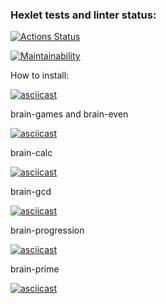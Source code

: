 ### Hexlet tests and linter status:
[![Actions Status](https://github.com/sp0on4/python-project-49/workflows/hexlet-check/badge.svg)](https://github.com/sp0on4/python-project-49/actions)

[![Maintainability](https://api.codeclimate.com/v1/badges/f0ed847976ebe80e7e68/maintainability)](https://codeclimate.com/github/sp0on4/python-project-49/maintainability)

How to install:

[![asciicast](https://asciinema.org/a/AC30GYiUuNMc1lSNt7HVTeVsM.svg)](https://asciinema.org/a/AC30GYiUuNMc1lSNt7HVTeVsM)

brain-games and brain-even

[![asciicast](https://asciinema.org/a/kPw7dAoeqwao4uLvKGV7KtA5p.svg)](https://asciinema.org/a/kPw7dAoeqwao4uLvKGV7KtA5p)

brain-calc

[![asciicast](https://asciinema.org/a/8VUQCkXFa1ZoaAUyKvFxhkFTQ.svg)](https://asciinema.org/a/8VUQCkXFa1ZoaAUyKvFxhkFTQ)

brain-gcd

[![asciicast](https://asciinema.org/a/395GodMjptqfZkPsEqXiCkjKF.svg)](https://asciinema.org/a/395GodMjptqfZkPsEqXiCkjKF)

brain-progression

[![asciicast](https://asciinema.org/a/OTd8QruneW2PSn0lQgKLljr24.svg)](https://asciinema.org/a/OTd8QruneW2PSn0lQgKLljr24)

brain-prime

[![asciicast](https://asciinema.org/a/9SCMzL5DVtGFqSU533VAvIQzo.svg)](https://asciinema.org/a/9SCMzL5DVtGFqSU533VAvIQzo)
